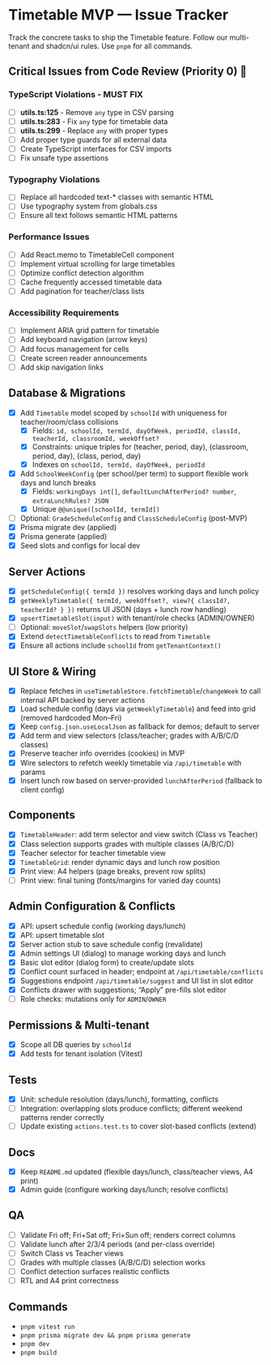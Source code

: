 # Timetable MVP — Issue Tracker

Track the concrete tasks to ship the Timetable feature. Follow our multi-tenant and shadcn/ui rules. Use `pnpm` for all commands.

## Critical Issues from Code Review (Priority 0) 🔴

### TypeScript Violations - MUST FIX
- [ ] **utils.ts:125** - Remove `any` type in CSV parsing
- [ ] **utils.ts:283** - Fix `any` type for timetable data
- [ ] **utils.ts:299** - Replace `any` with proper types
- [ ] Add proper type guards for all external data
- [ ] Create TypeScript interfaces for CSV imports
- [ ] Fix unsafe type assertions

### Typography Violations
- [ ] Replace all hardcoded text-* classes with semantic HTML
- [ ] Use typography system from globals.css
- [ ] Ensure all text follows semantic HTML patterns

### Performance Issues
- [ ] Add React.memo to TimetableCell component
- [ ] Implement virtual scrolling for large timetables
- [ ] Optimize conflict detection algorithm
- [ ] Cache frequently accessed timetable data
- [ ] Add pagination for teacher/class lists

### Accessibility Requirements
- [ ] Implement ARIA grid pattern for timetable
- [ ] Add keyboard navigation (arrow keys)
- [ ] Add focus management for cells
- [ ] Create screen reader announcements
- [ ] Add skip navigation links

## Database & Migrations
- [x] Add `Timetable` model scoped by `schoolId` with uniqueness for teacher/room/class collisions
  - [x] Fields: `id, schoolId, termId, dayOfWeek, periodId, classId, teacherId, classroomId, weekOffset?`
  - [x] Constraints: unique triples for (teacher, period, day), (classroom, period, day), (class, period, day)
  - [x] Indexes on `schoolId, termId, dayOfWeek, periodId`
- [x] Add `SchoolWeekConfig` (per school/per term) to support flexible work days and lunch breaks
  - [x] Fields: `workingDays int[]`, `defaultLunchAfterPeriod? number`, `extraLunchRules? JSON`
  - [x] Unique `@@unique([schoolId, termId])`
- [ ] Optional: `GradeScheduleConfig` and `ClassScheduleConfig` (post-MVP)
- [x] Prisma migrate dev (applied)
- [x] Prisma generate (applied)
- [x] Seed slots and configs for local dev

## Server Actions
- [x] `getScheduleConfig({ termId })` resolves working days and lunch policy
- [x] `getWeeklyTimetable({ termId, weekOffset?, view?{ classId?, teacherId? } })` returns UI JSON (days + lunch row handling)
- [x] `upsertTimetableSlot(input)` with tenant/role checks (ADMIN/OWNER)
- [ ] Optional: `moveSlot`/`swapSlots` helpers (low priority)
- [x] Extend `detectTimetableConflicts` to read from `Timetable`
- [x] Ensure all actions include `schoolId` from `getTenantContext()`

## UI Store & Wiring
- [x] Replace fetches in `useTimetableStore.fetchTimetable`/`changeWeek` to call internal API backed by server actions
- [x] Load schedule config (days via `getWeeklyTimetable`) and feed into grid (removed hardcoded Mon–Fri)
- [x] Keep `config.json.useLocalJson` as fallback for demos; default to server
- [x] Add term and view selectors (class/teacher; grades with A/B/C/D classes)
- [x] Preserve teacher info overrides (cookies) in MVP
- [x] Wire selectors to refetch weekly timetable via `/api/timetable` with params
- [x] Insert lunch row based on server-provided `lunchAfterPeriod` (fallback to client config)

## Components
- [x] `TimetableHeader`: add term selector and view switch (Class vs Teacher)
- [x] Class selection supports grades with multiple classes (A/B/C/D)
- [x] Teacher selector for teacher timetable view
- [x] `TimetableGrid`: render dynamic days and lunch row position
- [x] Print view: A4 helpers (page breaks, prevent row splits)
- [ ] Print view: final tuning (fonts/margins for varied day counts)

## Admin Configuration & Conflicts
- [x] API: upsert schedule config (working days/lunch)
- [x] API: upsert timetable slot
- [x] Server action stub to save schedule config (revalidate)
- [x] Admin settings UI (dialog) to manage working days and lunch
- [x] Basic slot editor (dialog form) to create/update slots
- [x] Conflict count surfaced in header; endpoint at `/api/timetable/conflicts`
- [x] Suggestions endpoint `/api/timetable/suggest` and UI list in slot editor
- [x] Conflicts drawer with suggestions; “Apply” pre-fills slot editor
- [ ] Role checks: mutations only for `ADMIN`/`OWNER`

## Permissions & Multi-tenant
- [x] Scope all DB queries by `schoolId`
- [x] Add tests for tenant isolation (Vitest)

## Tests
- [x] Unit: schedule resolution (days/lunch), formatting, conflicts
- [ ] Integration: overlapping slots produce conflicts; different weekend patterns render correctly
- [ ] Update existing `actions.test.ts` to cover slot-based conflicts (extend)

## Docs
- [x] Keep `README.md` updated (flexible days/lunch, class/teacher views, A4 print)
- [x] Admin guide (configure working days/lunch; resolve conflicts)

## QA
- [ ] Validate Fri off; Fri+Sat off; Fri+Sun off; renders correct columns
- [ ] Validate lunch after 2/3/4 periods (and per-class override)
- [ ] Switch Class vs Teacher views
- [ ] Grades with multiple classes (A/B/C/D) selection works
- [ ] Conflict detection surfaces realistic conflicts
- [ ] RTL and A4 print correctness

## Commands
- `pnpm vitest run`
- `pnpm prisma migrate dev && pnpm prisma generate`
- `pnpm dev`
- `pnpm build`

